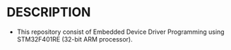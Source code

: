 # DESCRIPTION
-  This repository consist of Embedded Device Driver Programming using STM32F401RE  (32-bit ARM processor).
